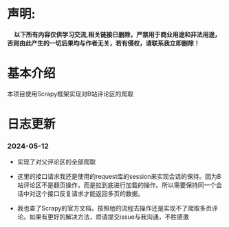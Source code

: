 # 声明:

    **以下所有内容仅供学习交流,相关链接已删除，严禁用于商业用途和非法用途，否则由此产生的一切后果均与作者无关，若有侵权，请联系我立即删除！**

# 基本介绍

本项目使用Scrapy框架实现对B站评论区的爬取

# 日志更新

### 2024-05-12

- 实现了对父评论区的全部爬取

- 这里的接口请求我还是使用的request库的session来实现会话的保持。因为B站评论区不是翻页操作，而是拉到底进行加载的操作。所以需要保持同一个会话中对这个接口反复请求才能返回多页的数据。

- 我也查了Scrapy的官方文档，按照他的流程去操作还是实现不了爬取多页评论。如果有更好的解决方法，烦请提交issue与我沟通，不胜感激
